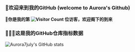 ### 👋欢迎来到我的GitHub (welcome to Aurora's Github) 

🥳**你是我的第 ![Visitor Count](https://profile-counter.glitch.me/Aurora7july/count.svg) 位访客，欢迎阁下的到来**

### 👩🏻‍💻这是我的GitHub仓库指标数据
![Aurora7july's GitHub stats](https://github-readme-stats.vercel.app/api?username=Aurora7july&show_icons=true&theme=tokyonight)
